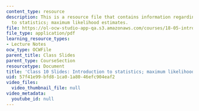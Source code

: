 ```yaml
---
content_type: resource
description: This is a resource file that contains information regarding introduction
  to statistics; maximum likelihood estimates.
file: https://ol-ocw-studio-app-qa.s3.amazonaws.com/courses/18-05-introduction-to-probability-and-statistics-spring-2014/57f41e99bfd81ca01a8046efc904eaf2_MIT18_05S14_class10slides.pdf
file_type: application/pdf
learning_resource_types:
- Lecture Notes
ocw_type: OCWFile
parent_title: Class Slides
parent_type: CourseSection
resourcetype: Document
title: 'Class 10 Slides: Introduction to statistics; maximum likelihood estimates'
uid: 57f41e99-bfd8-1ca0-1a80-46efc904eaf2
video_files:
  video_thumbnail_file: null
video_metadata:
  youtube_id: null
---
```

